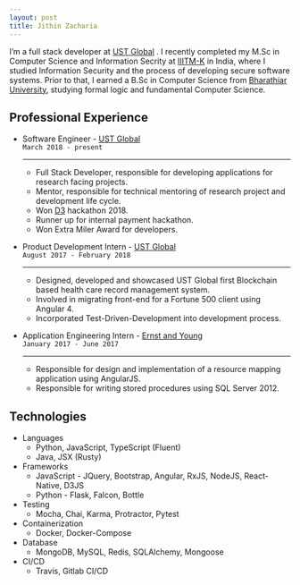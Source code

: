 ```yaml
---
layout: post
title: Jithin Zacharia
---
```


I’m a full stack developer at <a href="https://www.ust-global.com/">UST Global</a> . I recently completed my M.Sc in Computer Science and Information Secrity at <a href="https://www.iiitmk.ac.in/">IIITM-K</a> in India, where I studied Information Security and the process of developing secure software systems. Prior to that, I earned a B.Sc in Computer Science from <a href="https://www.b-u.ac.in/">Bharathiar University</a>, studying formal logic and fundamental Computer Science.

## Professional Experience

* Software Engineer - [UST Global](https://www.ust-global.com)<br/>
    `March 2018 - present`
    ___________________________________________________________________

    * Full Stack Developer, responsible for developing applications for research facing projects.
    * Mentor, responsible for technical mentoring of research project and development life cycle.
    * Won [D3](https://d3.ust-global.com/) hackathon 2018.
    * Runner up for internal payment hackathon.
    * Won Extra Miler Award for developers.

* Product Development Intern - [UST Global](https://www.ust-global.com)<br/>
    `August 2017 - February 2018`
    ___________________________________________________________________

    * Designed, developed and showcased UST Global first Blockchain based health care record management system.
    * Involved in migrating front-end for a Fortune 500 client using Angular 4.
    * Incorporated Test-Driven-Development into development process.

* Application Engineering Intern - [Ernst and Young](https://www.ey.com/)<br/>
    `January 2017 - June 2017`
    __________________________________________________________________
    
    * Responsible for design and implementation of a resource mapping application using AngularJS. 
    * Responsible for writing stored procedures using SQL Server 2012.
    

## Technologies

* Languages
    * Python, JavaScript, TypeScript (Fluent)
    * Java, JSX (Rusty)
* Frameworks
    * JavaScript - JQuery, Bootstrap, Angular, RxJS, NodeJS, React-Native, D3JS
    * Python - Flask, Falcon, Bottle
* Testing
    * Mocha, Chai, Karma, Protractor, Pytest
* Containerization
    * Docker, Docker-Compose
* Database
    * MongoDB, MySQL, Redis, SQLAlchemy, Mongoose
* CI/CD
    * Travis, Gitlab CI/CD